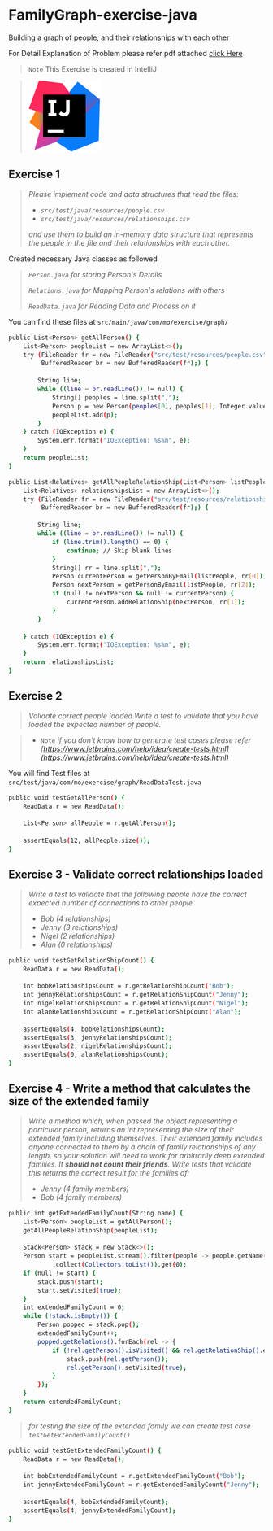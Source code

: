 # FamilyGraph-exercise-java
 Building a graph of people, and their relationships with each other

For Detail Explanation of Problem please refer pdf attached [click Here](https://github.com/bharat-mobiuso/FamilyGraph-exercise-java/blob/main/README.pdf)

> `Note` This Exercise is created in IntelliJ

> [![N|Solid](https://github.com/bharat-mobiuso/FamilyGraph-exercise-java/blob/main/intelliJ.svg)](https://www.jetbrains.com/idea/download/#section=windows)
## Exercise 1
>
>*Please implement code and data structures that read the files:*
>- *`src/test/java/resources/people.csv`*
>- *`src/test/java/resources/relationships.csv`*
>
>*and use them to build an in-memory data structure that represents the people in the file and their relationships with each other.*

Created necessary Java classes as followed
>
>*`Person.java` for storing Person's Details*
>
>*`Relations.java` for Mapping Person's relations with others*
>
>*`ReadData.java` for Reading Data and Process on it*

You can find these files at `src/main/java/com/mo/exercise/graph/`

```sh
public List<Person> getAllPerson() {
    List<Person> peopleList = new ArrayList<>();
    try (FileReader fr = new FileReader("src/test/resources/people.csv");
         BufferedReader br = new BufferedReader(fr);) {
         
        String line;
        while ((line = br.readLine()) != null) {
            String[] peoples = line.split(",");
            Person p = new Person(peoples[0], peoples[1], Integer.valueOf(peoples[2]));
            peopleList.add(p);
        }
    } catch (IOException e) {
        System.err.format("IOException: %s%n", e);
    }
    return peopleList;
}
```
```sh
public List<Relatives> getAllPeopleRelationShip(List<Person> listPeople) {
    List<Relatives> relationshipsList = new ArrayList<>();
    try (FileReader fr = new FileReader("src/test/resources/relationships.csv");
         BufferedReader br = new BufferedReader(fr);) {

        String line;
        while ((line = br.readLine()) != null) {
            if (line.trim().length() == 0) {
                continue; // Skip blank lines
            }
            String[] rr = line.split(",");
            Person currentPerson = getPersonByEmail(listPeople, rr[0]);
            Person nextPerson = getPersonByEmail(listPeople, rr[2]);
            if (null != nextPerson && null != currentPerson) {
                currentPerson.addRelationShip(nextPerson, rr[1]);
            }
        }

    } catch (IOException e) {
        System.err.format("IOException: %s%n", e);
    }
    return relationshipsList;
}
```
## Exercise 2 
>*Validate correct people loaded*
*Write a test to validate that you have loaded the expected number of people.*

>-  `Note` *if you don't know how to generate test cases please refer [https://www.jetbrains.com/help/idea/create-tests.html](https://www.jetbrains.com/help/idea/create-tests.html)*

You will find Test files at `src/test/java/com/mo/exercise/graph/ReadDataTest.java`

```sh
public void testGetAllPerson() {
    ReadData r = new ReadData();

    List<Person> allPeople = r.getAllPerson();

    assertEquals(12, allPeople.size());
}
```

## Exercise 3 - Validate correct relationships loaded
>*Write a test to validate that the following people have the correct expected number of connections to other people*
>
>- *Bob (4 relationships)*
>- *Jenny (3 relationships)*
>- *Nigel (2 relationships)*
>- *Alan (0 relationships)*

```sh
public void testGetRelationShipCount() {
    ReadData r = new ReadData();

    int bobRelationshipsCount = r.getRelationShipCount("Bob");
    int jennyRelationshipsCount = r.getRelationShipCount("Jenny");
    int nigelRelationshipsCount = r.getRelationShipCount("Nigel");
    int alanRelationshipsCount = r.getRelationShipCount("Alan");

    assertEquals(4, bobRelationshipsCount);
    assertEquals(3, jennyRelationshipsCount);
    assertEquals(2, nigelRelationshipsCount);
    assertEquals(0, alanRelationshipsCount);
}
```

## Exercise 4 - Write a method that calculates the size of the extended family
>*Write a method which, when passed the object representing a particular person, returns an int representing the size of their extended family including themselves. Their extended family includes anyone connected to them by a chain of family relationships of any length, so your solution will need to work for arbitrarily deep extended families. It **_should not count their friends_**. Write tests that validate this returns the correct result for the families of:*
>
>- *Jenny (4 family members)*
>- *Bob (4 family members)*

```sh
public int getExtendedFamilyCount(String name) {
    List<Person> peopleList = getAllPerson();
    getAllPeopleRelationShip(peopleList);

    Stack<Person> stack = new Stack<>();
    Person start = peopleList.stream().filter(people -> people.getName().equalsIgnoreCase(name))
            .collect(Collectors.toList()).get(0);
    if (null != start) {
        stack.push(start);
        start.setVisited(true);
    }
    int extendedFamilyCount = 0;
    while (!stack.isEmpty()) {
        Person popped = stack.pop();
        extendedFamilyCount++;
        popped.getRelations().forEach(rel -> {
            if (!rel.getPerson().isVisited() && rel.getRelationShip().equals("FAMILY")) {
                stack.push(rel.getPerson());
                rel.getPerson().setVisited(true);
            }
        });
    }
    return extendedFamilyCount;
}
```

>*for testing the size of the extended family we can create test case `testGetExtendedFamilyCount()`*

```sh
public void testGetExtendedFamilyCount() {
    ReadData r = new ReadData();

    int bobExtendedFamilyCount = r.getExtendedFamilyCount("Bob");
    int jennyExtendedFamilyCount = r.getExtendedFamilyCount("Jenny");

    assertEquals(4, bobExtendedFamilyCount);
    assertEquals(4, jennyExtendedFamilyCount);
}
```
